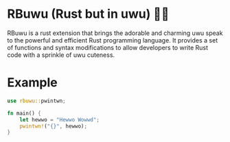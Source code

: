 # RBuwu (Rust but in uwu) 🦀🌸

RBuwu is a rust extension that brings the adorable and charming uwu speak to the powerful and efficient Rust programming language. It provides a set of functions and syntax modifications to allow developers to write Rust code with a sprinkle of uwu cuteness.


# Example
```rust
use rbuwu::pwintwn;

fn main() {
    let hewwo = "Hewwo Wowwd";
    pwintwn!("{}", hewwo);
}
```
